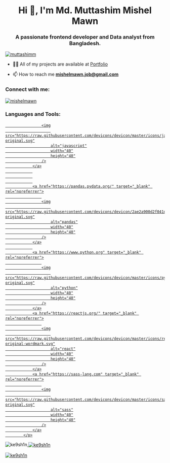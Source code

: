<h1 align="center">Hi 👋, I'm Md. Muttashim Mishel Mawn</h1>
<h3 align="center">A passionate frontend developer and Data analyst from Bangladesh.</h3>

<p align="left"> <a href="https://twitter.com/muttashimm" target="blank"><img src="https://img.shields.io/twitter/follow/muttashimm?logo=twitter&style=for-the-badge" alt="muttashimm" /></a> </p>

- 👨‍💻 All of my projects are available at [Portfolio](https://my-portfolio-brown-iota.vercel.app/)

- 📫 How to reach me **mishelmawn.job@gmail.com**

<h3 align="left">Connect with me:</h3>
<p align="left">
<a href="https://linkedin.com/in/mishelmawn" target="blank"><img align="center" src="https://raw.githubusercontent.com/rahuldkjain/github-profile-readme-generator/master/src/images/icons/Social/linked-in-alt.svg" alt="mishelmawn" height="30" width="40" /></a>

<h3 align="left">Languages and Tools:</h3>
<p align="left">
				<a
					href="https://developer.mozilla.org/en-US/docs/Web/JavaScript"
					target="_blank"
					rel="noreferrer"
				>
					
					<img
						src="https://raw.githubusercontent.com/devicons/devicon/master/icons/javascript/javascript-original.svg"
						alt="javascript"
						width="40"
						height="40"
					/>
				</a>
				
				
				
				<a href="https://pandas.pydata.org/" target="_blank" rel="noreferrer">
					
					<img
						src="https://raw.githubusercontent.com/devicons/devicon/2ae2a900d2f041da66e950e4d48052658d850630/icons/pandas/pandas-original.svg"
						alt="pandas"
						width="40"
						height="40"
					/>
				</a>
				
				<a href="https://www.python.org" target="_blank" rel="noreferrer">
					
					<img
						src="https://raw.githubusercontent.com/devicons/devicon/master/icons/python/python-original.svg"
						alt="python"
						width="40"
						height="40"
					/>
				</a>
				<a href="https://reactjs.org/" target="_blank" rel="noreferrer">
					
					<img
						src="https://raw.githubusercontent.com/devicons/devicon/master/icons/react/react-original-wordmark.svg"
						alt="react"
						width="40"
						height="40"
					/>
				</a>
				<a href="https://sass-lang.com" target="_blank" rel="noreferrer">
					
					<img
						src="https://raw.githubusercontent.com/devicons/devicon/master/icons/sass/sass-original.svg"
						alt="sass"
						width="40"
						height="40"
					/>
				</a>
			</p>

<p><img align="left" src="https://github-readme-stats.vercel.app/api/top-langs?username=ke9sh1n&show_icons=true&locale=en&layout=compact" alt="ke9sh1n" /></p>

<p>&nbsp;<img align="center" src="https://github-readme-stats.vercel.app/api?username=ke9sh1n&show_icons=true&locale=en" alt="ke9sh1n" /></p>

<p><img align="center" src="https://github-readme-streak-stats.herokuapp.com/?user=ke9sh1n&" alt="ke9sh1n" /></p>
